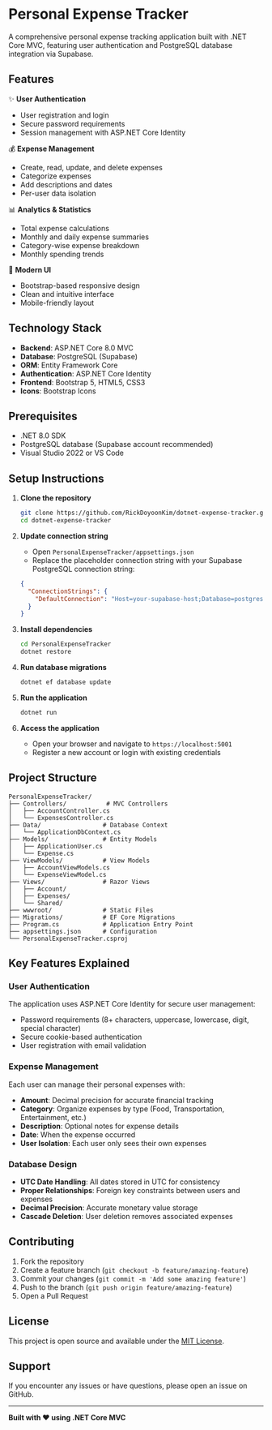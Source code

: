 # Personal Expense Tracker

A comprehensive personal expense tracking application built with .NET Core MVC, featuring user authentication and PostgreSQL database integration via Supabase.

## Features

✨ **User Authentication**
- User registration and login
- Secure password requirements
- Session management with ASP.NET Core Identity

💰 **Expense Management**
- Create, read, update, and delete expenses
- Categorize expenses
- Add descriptions and dates
- Per-user data isolation

📊 **Analytics & Statistics**
- Total expense calculations
- Monthly and daily expense summaries
- Category-wise expense breakdown
- Monthly spending trends

🎨 **Modern UI**
- Bootstrap-based responsive design
- Clean and intuitive interface
- Mobile-friendly layout

## Technology Stack

- **Backend**: ASP.NET Core 8.0 MVC
- **Database**: PostgreSQL (Supabase)
- **ORM**: Entity Framework Core
- **Authentication**: ASP.NET Core Identity
- **Frontend**: Bootstrap 5, HTML5, CSS3
- **Icons**: Bootstrap Icons

## Prerequisites

- .NET 8.0 SDK
- PostgreSQL database (Supabase account recommended)
- Visual Studio 2022 or VS Code

## Setup Instructions

1. **Clone the repository**
   ```bash
   git clone https://github.com/RickDoyoonKim/dotnet-expense-tracker.git
   cd dotnet-expense-tracker
   ```

2. **Update connection string**
   - Open `PersonalExpenseTracker/appsettings.json`
   - Replace the placeholder connection string with your Supabase PostgreSQL connection string:
   ```json
   {
     "ConnectionStrings": {
       "DefaultConnection": "Host=your-supabase-host;Database=postgres;Username=postgres;Password=your-password;SSL Mode=Require;Trust Server Certificate=true"
     }
   }
   ```

3. **Install dependencies**
   ```bash
   cd PersonalExpenseTracker
   dotnet restore
   ```

4. **Run database migrations**
   ```bash
   dotnet ef database update
   ```

5. **Run the application**
   ```bash
   dotnet run
   ```

6. **Access the application**
   - Open your browser and navigate to `https://localhost:5001`
   - Register a new account or login with existing credentials

## Project Structure

```
PersonalExpenseTracker/
├── Controllers/           # MVC Controllers
│   ├── AccountController.cs
│   └── ExpensesController.cs
├── Data/                 # Database Context
│   └── ApplicationDbContext.cs
├── Models/               # Entity Models
│   ├── ApplicationUser.cs
│   └── Expense.cs
├── ViewModels/           # View Models
│   ├── AccountViewModels.cs
│   └── ExpenseViewModel.cs
├── Views/                # Razor Views
│   ├── Account/
│   ├── Expenses/
│   └── Shared/
├── wwwroot/              # Static Files
├── Migrations/           # EF Core Migrations
├── Program.cs            # Application Entry Point
├── appsettings.json      # Configuration
└── PersonalExpenseTracker.csproj
```

## Key Features Explained

### User Authentication
The application uses ASP.NET Core Identity for secure user management:
- Password requirements (8+ characters, uppercase, lowercase, digit, special character)
- Secure cookie-based authentication
- User registration with email validation

### Expense Management
Each user can manage their personal expenses with:
- **Amount**: Decimal precision for accurate financial tracking
- **Category**: Organize expenses by type (Food, Transportation, Entertainment, etc.)
- **Description**: Optional notes for expense details
- **Date**: When the expense occurred
- **User Isolation**: Each user only sees their own expenses

### Database Design
- **UTC Date Handling**: All dates stored in UTC for consistency
- **Proper Relationships**: Foreign key constraints between users and expenses
- **Decimal Precision**: Accurate monetary value storage
- **Cascade Deletion**: User deletion removes associated expenses

## Contributing

1. Fork the repository
2. Create a feature branch (`git checkout -b feature/amazing-feature`)
3. Commit your changes (`git commit -m 'Add some amazing feature'`)
4. Push to the branch (`git push origin feature/amazing-feature`)
5. Open a Pull Request

## License

This project is open source and available under the [MIT License](LICENSE).

## Support

If you encounter any issues or have questions, please open an issue on GitHub.

---

**Built with ❤️ using .NET Core MVC**
